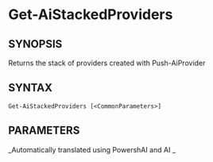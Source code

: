 ﻿---
external help file: powershai-help.xml
schema: 2.0.0
powershai: true
---

# Get-AiStackedProviders

## SYNOPSIS <!--!= @#Synop !-->
Returns the stack of providers created with Push-AiProvider

## SYNTAX <!--!= @#Syntax !-->

```
Get-AiStackedProviders [<CommonParameters>]
```

## PARAMETERS <!--!= @#Params !-->


<!--PowershaiAiDocBlockStart-->
_Automatically translated using PowershAI and AI
_
<!--PowershaiAiDocBlockEnd-->
